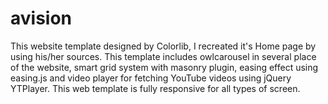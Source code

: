 # avision
This website template designed by Colorlib, I recreated it's Home page by using his/her sources. This template includes owlcarousel in several place of the website, smart grid system with masonry plugin, easing effect using easing.js and video player for fetching YouTube videos using jQuery YTPlayer. This web template is fully responsive for all types of screen.
